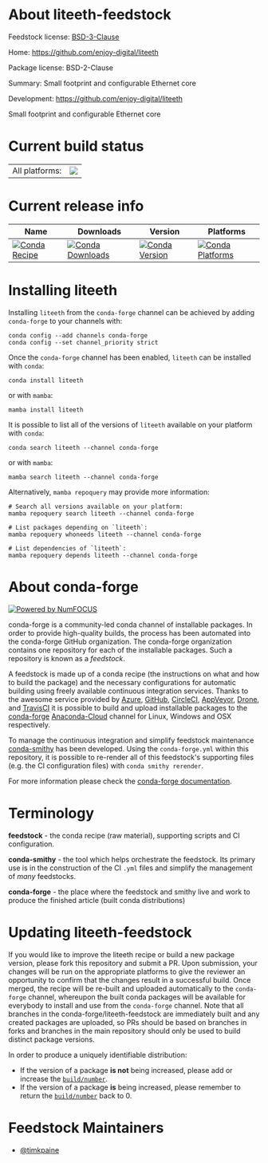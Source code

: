 About liteeth-feedstock
=======================

Feedstock license: [BSD-3-Clause](https://github.com/conda-forge/liteeth-feedstock/blob/main/LICENSE.txt)

Home: https://github.com/enjoy-digital/liteeth

Package license: BSD-2-Clause

Summary: Small footprint and configurable Ethernet core

Development: https://github.com/enjoy-digital/liteeth

Small footprint and configurable Ethernet core

Current build status
====================


<table><tr><td>All platforms:</td>
    <td>
      <a href="https://dev.azure.com/conda-forge/feedstock-builds/_build/latest?definitionId=19129&branchName=main">
        <img src="https://dev.azure.com/conda-forge/feedstock-builds/_apis/build/status/liteeth-feedstock?branchName=main">
      </a>
    </td>
  </tr>
</table>

Current release info
====================

| Name | Downloads | Version | Platforms |
| --- | --- | --- | --- |
| [![Conda Recipe](https://img.shields.io/badge/recipe-liteeth-green.svg)](https://anaconda.org/conda-forge/liteeth) | [![Conda Downloads](https://img.shields.io/conda/dn/conda-forge/liteeth.svg)](https://anaconda.org/conda-forge/liteeth) | [![Conda Version](https://img.shields.io/conda/vn/conda-forge/liteeth.svg)](https://anaconda.org/conda-forge/liteeth) | [![Conda Platforms](https://img.shields.io/conda/pn/conda-forge/liteeth.svg)](https://anaconda.org/conda-forge/liteeth) |

Installing liteeth
==================

Installing `liteeth` from the `conda-forge` channel can be achieved by adding `conda-forge` to your channels with:

```
conda config --add channels conda-forge
conda config --set channel_priority strict
```

Once the `conda-forge` channel has been enabled, `liteeth` can be installed with `conda`:

```
conda install liteeth
```

or with `mamba`:

```
mamba install liteeth
```

It is possible to list all of the versions of `liteeth` available on your platform with `conda`:

```
conda search liteeth --channel conda-forge
```

or with `mamba`:

```
mamba search liteeth --channel conda-forge
```

Alternatively, `mamba repoquery` may provide more information:

```
# Search all versions available on your platform:
mamba repoquery search liteeth --channel conda-forge

# List packages depending on `liteeth`:
mamba repoquery whoneeds liteeth --channel conda-forge

# List dependencies of `liteeth`:
mamba repoquery depends liteeth --channel conda-forge
```


About conda-forge
=================

[![Powered by
NumFOCUS](https://img.shields.io/badge/powered%20by-NumFOCUS-orange.svg?style=flat&colorA=E1523D&colorB=007D8A)](https://numfocus.org)

conda-forge is a community-led conda channel of installable packages.
In order to provide high-quality builds, the process has been automated into the
conda-forge GitHub organization. The conda-forge organization contains one repository
for each of the installable packages. Such a repository is known as a *feedstock*.

A feedstock is made up of a conda recipe (the instructions on what and how to build
the package) and the necessary configurations for automatic building using freely
available continuous integration services. Thanks to the awesome service provided by
[Azure](https://azure.microsoft.com/en-us/services/devops/), [GitHub](https://github.com/),
[CircleCI](https://circleci.com/), [AppVeyor](https://www.appveyor.com/),
[Drone](https://cloud.drone.io/welcome), and [TravisCI](https://travis-ci.com/)
it is possible to build and upload installable packages to the
[conda-forge](https://anaconda.org/conda-forge) [Anaconda-Cloud](https://anaconda.org/)
channel for Linux, Windows and OSX respectively.

To manage the continuous integration and simplify feedstock maintenance
[conda-smithy](https://github.com/conda-forge/conda-smithy) has been developed.
Using the ``conda-forge.yml`` within this repository, it is possible to re-render all of
this feedstock's supporting files (e.g. the CI configuration files) with ``conda smithy rerender``.

For more information please check the [conda-forge documentation](https://conda-forge.org/docs/).

Terminology
===========

**feedstock** - the conda recipe (raw material), supporting scripts and CI configuration.

**conda-smithy** - the tool which helps orchestrate the feedstock.
                   Its primary use is in the construction of the CI ``.yml`` files
                   and simplify the management of *many* feedstocks.

**conda-forge** - the place where the feedstock and smithy live and work to
                  produce the finished article (built conda distributions)


Updating liteeth-feedstock
==========================

If you would like to improve the liteeth recipe or build a new
package version, please fork this repository and submit a PR. Upon submission,
your changes will be run on the appropriate platforms to give the reviewer an
opportunity to confirm that the changes result in a successful build. Once
merged, the recipe will be re-built and uploaded automatically to the
`conda-forge` channel, whereupon the built conda packages will be available for
everybody to install and use from the `conda-forge` channel.
Note that all branches in the conda-forge/liteeth-feedstock are
immediately built and any created packages are uploaded, so PRs should be based
on branches in forks and branches in the main repository should only be used to
build distinct package versions.

In order to produce a uniquely identifiable distribution:
 * If the version of a package **is not** being increased, please add or increase
   the [``build/number``](https://docs.conda.io/projects/conda-build/en/latest/resources/define-metadata.html#build-number-and-string).
 * If the version of a package **is** being increased, please remember to return
   the [``build/number``](https://docs.conda.io/projects/conda-build/en/latest/resources/define-metadata.html#build-number-and-string)
   back to 0.

Feedstock Maintainers
=====================

* [@timkpaine](https://github.com/timkpaine/)

